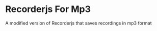 Recorderjs For Mp3
==========

A modified version of Recorderjs that saves recordings in mp3 format
